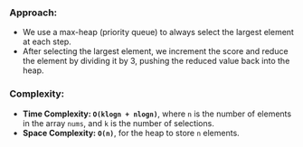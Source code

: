 ### Approach:
- We use a max-heap (priority queue) to always select the largest element at each step.
- After selecting the largest element, we increment the score and reduce the element by dividing it by 3, pushing the reduced value back into the heap.
​
### Complexity:
- **Time Complexity: `O(klogn + nlogn)`**, where `n` is the number of elements in the array `nums`, and `k` is the number of selections.
- **Space Complexity: `O(n)`**, for the heap to store `n` elements.